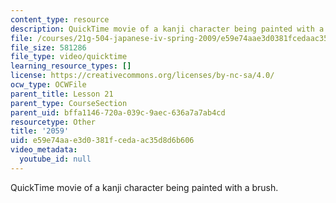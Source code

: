 ```yaml
---
content_type: resource
description: QuickTime movie of a kanji character being painted with a brush.
file: /courses/21g-504-japanese-iv-spring-2009/e59e74aae3d0381fcedaac35d8d6b606_2059.mov
file_size: 581286
file_type: video/quicktime
learning_resource_types: []
license: https://creativecommons.org/licenses/by-nc-sa/4.0/
ocw_type: OCWFile
parent_title: Lesson 21
parent_type: CourseSection
parent_uid: bffa1146-720a-039c-9aec-636a7a7ab4cd
resourcetype: Other
title: '2059'
uid: e59e74aa-e3d0-381f-ceda-ac35d8d6b606
video_metadata:
  youtube_id: null
---
```

QuickTime movie of a kanji character being painted with a brush.